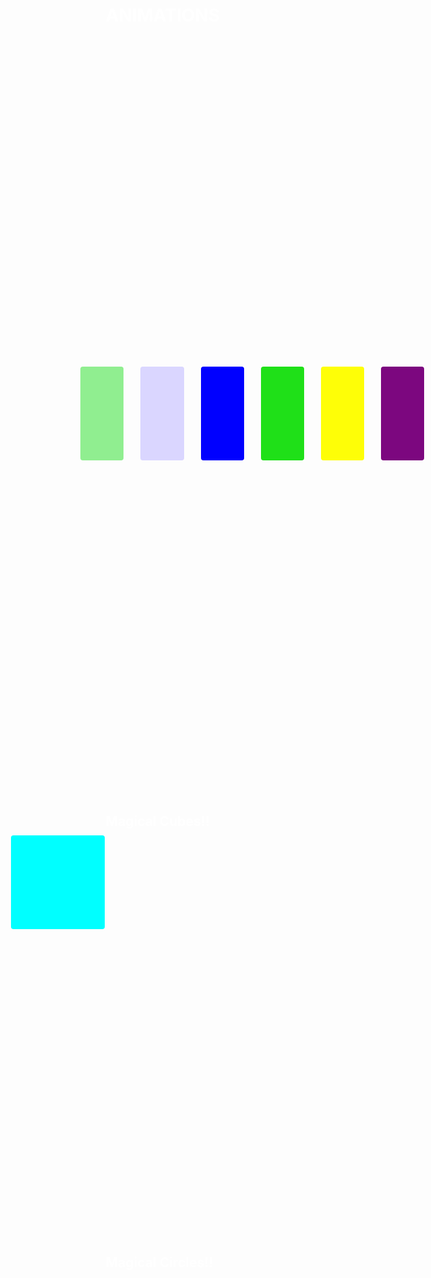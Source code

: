 <!DOCTYPE html>
<html>
<head>
    <title>Animations</title>
    <style>
        * {
            box-sizing: border-box;
            padding: 0px;
            margin: 0px;
        }
        
        body {
            font-family: Arial, sans-serif;
            background-color: black;
        }
        
        h1 {
            margin: 20px;
            margin-left: 40%;
            color:white;
        }
        
        .animations {
            height: 30vh;
            width: 550px;
            border-radius: 4px;
            cursor: pointer;
            display: flex;
            gap: 27px;
            margin-left: 30%;
            justify-content: space-between;
            align-items: center;
        }
        
        .box {
            height: 150px;
            width: 250px;
            border-radius: 4px;
        }
        
        #box-1 {
            background-color: lightgreen;
            animation: animateBox1 5s infinite normal ease-in;
        }
        
        #box-2 {
            background-color: red;
            animation: animateBox2 5s infinite reverse running ease-out;
        }
        
        #box-3 {
            background-color: blue;
            animation: animateBox3 4s infinite alternate ease-in-out;
        }
        
        #box-4 {
            background-color: green;
            animation: animateBox4 4s infinite alternate-reverse ease-in;
        }
        
        #box-5 {
            background-color: yellow;
            animation: animateBox5 4s infinite normal linear;
        }
        
        #box-6 {
            background-color: purple;
            animation: animateBox6 5s infinite linear normal;
        }
        
        @keyframes animateBox1 {
            20% { background-color: grey; }
            40% { background-color: yellow; }
            60% { background-color: tomato; }
            80% { background-color: cyan; }
            100% { background-color: lightgreen; }
        }
        
        @keyframes animateBox2 {
            20% { background-color: #327ffc; }
            40% { background-color: #3cc7d1; }
            60% { background-color: #3cd190; }
            80% { background-color: #ffe7d6; }
            100% { background-color: #dad6ff; }
        }
        
        @keyframes animateBox3 {
            20% { background-color: #6d7a8e; }
            40% { background-color: #6d5201; }
            60% { background-color: #6d5201; }
            80% { background-color: #016d52; }
            100% { background-color: #3cd190; }
        }
        
        @keyframes animateBox4 {
            20% { background-color: #0b12e0; }
            40% { background-color: #e00b7c; }
            60% { background-color: #d90be0; }
            80% { background-color: #0be0cb; }
            100% { background-color: #20e00b; }
        }
        
        @keyframes animateBox5 {
            0% {
                opacity: 1;
            }
            20% { opacity: 0.5; }
            40% { opacity: 0.4; }
            60% { opacity: 0.3; }
            80% { opacity: 0.2; }
            90% { opacity: 0.1; }
            100% {opacity: 1;}
        }
        
        @keyframes animateBox6 {
            20% { background-color: #0be060; }
            40% { background-color: #fcd38d; }
            60% { background-color: #2815f2; }
            80% { background-color: #16f91a; }
            100% { background-color: #f916ea; }
        }
        h2{
            margin-top: 10%;
            margin-left: 40%;
            color:white;
}

        .animation {
            height:100%;
            display: flex;
            justify-content: space-evenly;
            align-items: center;
            margin-top: 80px;
            cursor:pointer;
        }
        
        .bx {
            height: 150px;
            width: 150px;
            border-radius: 4px;
            margin: 10px;
        }
        
        #animation-1 {
            background-color: cyan;
animation:anibx1 3s infinite reverse linear;
        }
       
        #animation-2 {
            background-color: cyan;
animation:anibx2 3s infinite normal ease-in;
        }
        
        #animation-3 {
            background-color: tomato;
animation:anibx3 2s infinite normal ease-in-out;
        }
        
        #animation-4 {
            background-color: lightgreen;
animation:anibx3 1s infinite alternate-reverse ease;
        }
@keyframes anibx1 {
10% { background-color: #0be060; }
20% { background-color: #fcd38d; }
30% { background-color: #2815f2; }
40% { background-color: #16f91a; }
50% { background-color: #f916ea; }
60% { background-color: #0be060; }
80% { background-color: #fcd38d; }
90% { background-color: #2815f2; }
100% { background-color: #f916ea; }
        }
   @keyframes anibx2 {
            20% { background-color: grey; }
            40% { background-color: yellow; }
            60% { background-color: tomato; }
            80% { background-color: cyan; }
            100% { background-color: lightgreen; }
        }
        @keyframes anibx3 {
            20% { background-color: #0b12e0; }
            40% { background-color: #e00b7c; }
            60% { background-color: #d90be0; }
            80% { background-color: #0be0cb; }
            100% { background-color: #20e00b; }
        }
   @keyframes anibx4 {
            20% { background-color: #327ffc; }
            40% { background-color: #3cc7d1; }
            60% { background-color: #3cd190; }
            80% { background-color: #ffe7d6; }
            100% { background-color: #dad6ff; }
        }
.ani {
            height:100%;
            display: flex;
            justify-content: space-evenly;
            align-items: center;
            margin-top: 80px;
            cursor:pointer;
        }
        
        .b {
            height: 150px;
            width: 150px;
            border-radius: 50%;
            margin: 10px;
        }
        
        #ani-1 {
            background-color: cyan;
animation:anib1 3s infinite reverse linear;
        }
       
        #ani-2 {
            background-color: cyan;
animation:anib2 3s infinite normal ease-in;
        }
        
        #ani-3 {
            background-color: tomato;
animation:anib3 2s infinite normal ease-in-out;
        }
        
        #ani-4 {
            background-color: lightgreen;
animation:anib4 1s infinite alternate-reverse ease;
        }
@keyframes anib1 {
10% { background-color: #0be060; }
20% { background-color: #fcd38d; }
30% { background-color: #2815f2; }
40% { background-color: #16f91a; }
50% { background-color: grey; }
60% { background-color: yellow; }
70% { background-color: tomato; }
80% { background-color: cyan; }
100% { background-color: lightgreen; }

        }
   @keyframes anib2 {
  20% { background-color: #0b12e0; }
            40% { background-color: #e00b7c; }
            60% { background-color: #d90be0; }
            80% { background-color: #0be0cb; }
            100% { background-color: #20e00b; }
          
        }
        @keyframes anib3 {
 20% { background-color: grey; }
            40% { background-color: yellow; }
            60% { background-color: tomato; }
            80% { background-color: cyan; }
            100% { background-color: lightgreen; }
        }
   @keyframes anib4 {
            20% {background-color: #dad6ff; }
            40% { background-color: #3cc7d1; }
            60% { background-color: #3cd190; }
            80% { background-color: #327ffc; }
            100% { background-color: #ffe7d6; }
        }background-color: #ffe7d6;
    </style>
</head>
<body>
    <h1>ANIMATIONS </h1>
    <div class="animations">
        <div id="box-1" class="box"></div>
        <div id="box-2" class="box"></div>
        <div id="box-3" class="box"></div>
        <div id="box-4" class="box"></div>
        <div id="box-5" class="box"></div>
        <div id="box-6" class="box"></div>
    </div>
<h2>Magical Cubes!! </h2>
    <div class="animation">
        <div id="animation-1" class="bx"></div>
        <div id="animation-2" class="bx"></div>
        <div id="animation-3" class="bx"></div>
        <div id="animation-4" class="bx"></div>
    </div>
<h2>Magical Circles!! </h2>
    <div class="ani">
        <div id="ani-1" class="b"></div>
        <div id="ani-2" class="b"></div>
        <div id="ani-3" class="b"></div>
        <div id="ani-4" class="b"></div>
    </div>
</body>
</html>

